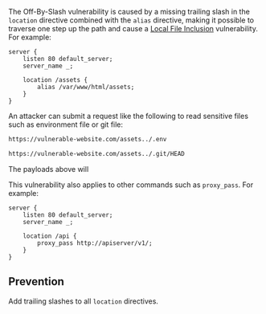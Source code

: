 The Off-By-Slash vulnerability is caused by a missing trailing slash in the `location` directive combined with the `alias` directive, making it possible to traverse one step up the path and cause a [Local File Inclusion](obsidian://open?vault=Security%20Notes&file=Offensive%20Security%2FWeb%20Application%20Security%2FServer-side%20Vulnerabilities%2FFile%20Inclusion%20Vulnerabilities%2FIntroduction) vulnerability. For example:
```nginx
server {
	listen 80 default_server;
	server_name _;

	location /assets {
		alias /var/www/html/assets;
	}
}
```
An attacker can submit a request like the following to read sensitive files such as environment file or git file:
```txt
https://vulnerable-website.com/assets../.env
```
```txt
https://vulnerable-website.com/assets../.git/HEAD
```
The payloads above will

This vulnerability also applies to other commands such as `proxy_pass`. For example:
```nginx
server {
	listen 80 default_server;
	server_name _;

	location /api {
		proxy_pass http://apiserver/v1/;
	}
}
```
## Prevention
Add trailing slashes to all `location` directives.